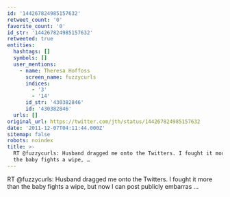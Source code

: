 ```yaml
---
id: '144267824985157632'
retweet_count: '0'
favorite_count: '0'
id_str: '144267824985157632'
retweeted: true
entities:
  hashtags: []
  symbols: []
  user_mentions:
    - name: Theresa Hoffoss
      screen_name: fuzzycurls
      indices:
        - '3'
        - '14'
      id_str: '430382846'
      id: '430382846'
  urls: []
original_url: https://twitter.com/jth/status/144267824985157632
date: '2011-12-07T04:11:44.000Z'
sitemap: false
robots: noindex
title: >-
  RT @fuzzycurls: Husband dragged me onto the Twitters. I fought it more than
  the baby fights a wipe, …
---
```


RT @fuzzycurls: Husband dragged me onto the Twitters. I fought it more than the baby fights a wipe, but now I can post publicly embarras ...